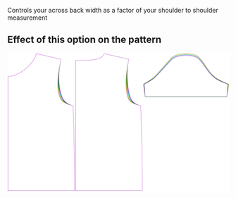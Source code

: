 Controls your across back width as a factor of your shoulder to shoulder measurement

## Effect of this option on the pattern

![This image shows the effect of this option by superimposing several variants that have a different value for this option](teagan_acrossbackfactor_sample.svg "Effect of this option on the pattern")
